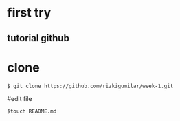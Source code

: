# first try

## tutorial github
# clone
```
$ git clone https://github.com/rizkigumilar/week-1.git
```
#edit file
````
$touch README.md
````
